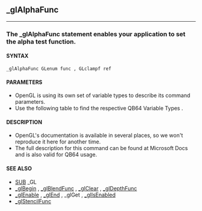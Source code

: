 ## _glAlphaFunc
---

### The _glAlphaFunc statement enables your application to set the alpha test function.

#### SYNTAX

`_glAlphaFunc GLenum func , GLclampf ref`

#### PARAMETERS
* OpenGL is using its own set of variable types to describe its command parameters.
* Use the following table to find the respective QB64 Variable Types .


#### DESCRIPTION
* OpenGL's documentation is available in several places, so we won't reproduce it here for another time.
* The full description for this command can be found at Microsoft Docs and is also valid for QB64 usage.


#### SEE ALSO
* [SUB](./SUB.md) _GL
* [_glBegin](./_glBegin.md) , [_glBlendFunc](./_glBlendFunc.md) , [_glClear](./_glClear.md) , [_glDepthFunc](./_glDepthFunc.md)
* [_glEnable](./_glEnable.md) , [_glEnd](./_glEnd.md) , _glGet , [_glIsEnabled](./_glIsEnabled.md)
* [_glStencilFunc](./_glStencilFunc.md)
